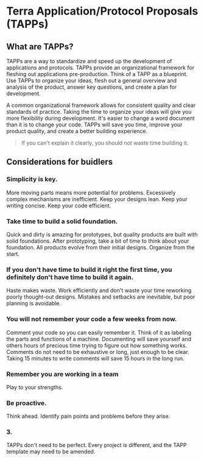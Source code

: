 # Terra Application/Protocol Proposals (TAPPs)

## What are TAPPs?

TAPPs are a way to standardize and speed up the development of applications and protocols. TAPPs provide an organizational framework for fleshing out applications pre-production. Think of a TAPP as a blueprint.  Use TAPPs to organize your ideas, flesh out a general overview and analysis of the product, answer key questions, and create a plan for development. 

 A common organizational framework allows for consistent quality and clear standards of practice. Taking the time to organize your ideas will give you more flexibility during development. It's easier to change a word document than it is to change your code. TAPPs will save you time, improve your product quality, and create a better building experience. 

> If you can't explain it clearly, you should not waste time building it. 

## Considerations for buidlers

### Simplicity is key.

More moving parts means more potential for problems. Excessively complex mechanisms are inefficient. Keep your designs lean. Keep your writing concise. Keep your code efficient. 

### Take time to build a solid foundation. 

Quick and dirty is amazing for prototypes, but quality products are built with solid foundations. After prototyping, take a bit of time to think about your foundation. All products evolve from their initial designs. Organize from the start.

### If you don't have time to build it right the first time, you definitely don't have time to build it again. 

Haste makes waste. Work efficiently and don't waste your time reworking poorly thought-out designs. Mistakes and setbacks are inevitable, but poor planning is avoidable. 

### You will not remember your code a few weeks from now. 

Comment your code so you can easily remember it. Think of it as labeling the parts and functions of a machine. Documenting will save yourself and others hours of precious time trying to figure out how something works. Comments do not need to be exhaustive or long, just enough to be clear. Taking 15 minutes to write comments will save 15 hours in the long run.

### Remember you are working in a team

Play to your strengths. 

### Be proactive.

Think ahead. Identify pain points and problems before they arise. 

### 3. 

TAPPs don't need to be perfect. Every project is different, and the TAPP template may need to be amended.